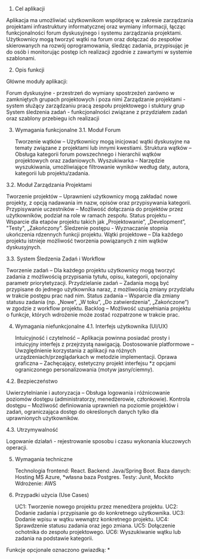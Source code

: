 1. Cel aplikacji

Aplikacja ma umożliwiać użytkownikom współpracę w zakresie zarządzania projektami infrastruktury informatycznej oraz wymiany informacji, łącząc funkcjonalności forum dyskusyjnego i systemu zarządzania projektami. Użytkownicy mogą tworzyć wątki na forum oraz dołączać do zespołów skierowanych na rozwój oprogramowania, śledząc zadania, przypisując je do osób i monitorując postęp ich realizacji zgodnie z zawartymi w systemie szablonami.

2. Opis funkcji

Główne moduły aplikacji:

Forum dyskusyjne                     - przestrzeń do wymiany spostrzeżeń zarówno w zamkniętych grupach projektowych i poza nimi 
Zarządzanie projektami               - system służący zarządzaniu pracą zespołu projektowego i stuktury grup
System śledzenia zadań               - funkcjonalności związane z przydziałem zadań oraz szablony przebiegu ich realizacji

3. Wymagania funkcjonalne
3.1. Moduł Forum

    Tworzenie wątków – Użytkownicy mogą inicjować wątki dyskusyjne na tematy związane z projektami lub innymi kwestiami.
    Struktura wątków – Obsługa kategorii forum powszechnego i hierarchii wątków projektowych oraz zadaniowych.
    Wyszukiwarka – Narzędzie wyszukiwania, umożliwiające filtrowanie wyników według daty, autora, kategorii lub projektu/zadania.

3.2. Moduł Zarządzania Projektami

   Tworzenie projektów – Uprawnieni użytkownicy mogą zakładać nowe projekty, z opcją nadawania im nazw, opisów oraz przypisywania kategorii.
    Przypisywanie uczestników – Możliwość dołączania do projektów przez użytkowników, podział na role w ramach zespołu.
    Status projektu – Wsparcie dla etapów projektu takich jak „Projektowanie”, „Development”, "Testy", „Zakończony”.
    Śledzenie postępu - Wyznaczanie stopnia ukończenia rdzennych funkcji projektu.
    Wątki projektowe – Dla każdego projektu istnieje możliwość tworzenia powiązanych z nim wątków dyskusyjnych.

3.3. System Śledzenia Zadań i Workflow

   Tworzenie zadań – Dla każdego projektu użytkownicy mogą tworzyć zadania z możliwością przypisania tytułu, opisu, kategorii, opcjonalny parametr priorytetyzacji.
    Przydzielanie zadań – Zadania mogą być przypisane do jednego użytkownika naraz, z możliwością zmiany przydziału w trakcie postępu prac nad nim.
    Status zadania – Wsparcie dla zmiany statusu zadania (np. „Nowe”, „W toku”, „Do zatwierdzenia”, „Zakończone”) w zgodzie z workflow projektu.
    Backlog – Możliwość uzupełniania projektu o funkcje, których wdrożenie może zostać rozpatrzone w trakcie prac.

4. Wymagania niefunkcjonalne
4.1. Interfejs użytkownika (UI/UX)

    Intuicyjność i czytelność – Aplikacja powinna posiadać prosty i intuicyjny interfejs z przejrzystą nawigacją.
    Dostosowanie platformowe – Uwzględnienie korzystania z aplikacji na różnych urządzeniach/przeglądarkach w metodzie implementacji.
    Oprawa graficzna – Zachęcający, estetyczny projekt interfejsu *z opcjami ograniczonego personalizowania (motyw jasny/ciemny).

4.2. Bezpieczeństwo

   Uwierzytelnianie i autoryzacja – Obsługa logowania i różnicowanie poziomów dostępu (administratorzy, menedżerowie, członkowie).
    Kontrola dostępu – Możliwość definiowania uprawnień na poziomie projektów i zadań, ograniczająca dostęp do określonych danych tylko dla uprawnionych użytkowników.

4.3. Utrzymywalność
    
   Logowanie działań - rejestrowanie sposobu i czasu wykonania kluczowych operacji.
    

5. Wymagania techniczne

    Technologia frontend: React.
    Backend: Java/Spring Boot.
    Baza danych: Hosting MS Azure, *własna baza Postgres.
    Testy: Junit, Mockito
    Wdrożenie: AWS

6. Przypadki użycia (Use Cases)

    UC1: Tworzenie nowego projektu przez menedżera projektu.
    UC2: Dodanie zadania i przypisanie go do konkretnego użytkownika.
    UC3: Dodanie wpisu w wątku wewnątrz konkretnego projektu.
    UC4: Sprawdzenie statusu zadania oraz jego zmiana.
    UC5: Dołączenie ochotnika do zespołu projektowego.
    UC6: Wyszukiwanie wątku lub zadania na podstawie kategorii.

Funkcje opcjonale oznaczono gwiazdką: *

